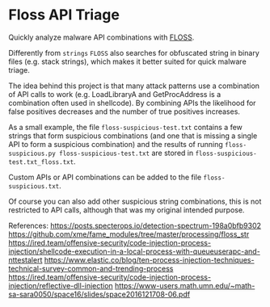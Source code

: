 # Floss API Triage

Quickly analyze malware API combinations with 
[FLOSS](https://github.com/fireeye/flare-floss).

Differently from `strings` `FLOSS` also searches for obfuscated string in
binary files (e.g. stack strings), which makes it better suited for quick
malware triage.

The idea behind this project is that many attack patterns use a combination of
API calls to work (e.g. LoadLibraryA and GetProcAddress is a combination often
used in shellcode).  By combining APIs the likelihood for false positives
decreases and the number of true positives increases.

As a small example, the file `floss-suspicious-test.txt` contains a few strings
that form suspicious combinations (and one that is missing a single API to form
a suspicious combination) and the results of running
`floss-suspicious.py floss-suspicious-test.txt` are stored in 
`floss-suspicious-test.txt_floss.txt`.

Custom APIs or API combinations can be added to the file `floss-suspicious.txt`.

Of course you can also add other suspicious string combinations, this is not
restricted to API calls, although that was my original intended purpose.

References:
https://posts.specterops.io/detection-spectrum-198a0bfb9302
https://github.com/xme/fame_modules/tree/master/processing/floss_str
https://ired.team/offensive-security/code-injection-process-injection/shellcode-execution-in-a-local-process-with-queueuserapc-and-nttestalert
https://www.elastic.co/blog/ten-process-injection-techniques-technical-survey-common-and-trending-process
https://ired.team/offensive-security/code-injection-process-injection/reflective-dll-injection
https://www-users.math.umn.edu/~math-sa-sara0050/space16/slides/space2016121708-06.pdf
